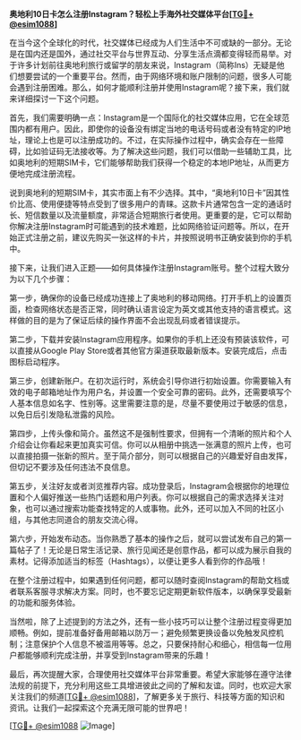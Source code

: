 **奥地利10日卡怎么注册Instagram？轻松上手海外社交媒体平台[[TG💪+ @esim1088](https://t.me/s/esim1088)]**

在当今这个全球化的时代，社交媒体已经成为人们生活中不可或缺的一部分。无论是在国内还是国外，通过社交平台与世界互动、分享生活点滴都变得轻而易举。对于许多计划前往奥地利旅行或留学的朋友来说，Instagram（简称Ins）无疑是他们想要尝试的一个重要平台。然而，由于网络环境和账户限制的问题，很多人可能会遇到注册困难。那么，如何才能顺利注册并使用Instagram呢？接下来，我们就来详细探讨一下这个问题。

首先，我们需要明确一点：Instagram是一个国际化的社交媒体应用，它在全球范围内都有用户。因此，即使你的设备没有绑定当地的电话号码或者没有特定的IP地址，理论上也是可以注册成功的。不过，在实际操作过程中，确实会存在一些障碍，比如验证码无法接收等。为了解决这些问题，我们可以借助一些辅助工具，比如奥地利的短期SIM卡，它们能够帮助我们获得一个稳定的本地IP地址，从而更方便地完成注册流程。

说到奥地利的短期SIM卡，其实市面上有不少选择。其中，“奥地利10日卡”因其性价比高、使用便捷等特点受到了很多用户的青睐。这款卡片通常包含一定的通话时长、短信数量以及流量额度，非常适合短期旅行者使用。更重要的是，它可以帮助你解决注册Instagram时可能遇到的技术难题，比如网络验证问题等。所以，在开始正式注册之前，建议先购买一张这样的卡片，并按照说明书正确安装到你的手机中。

接下来，让我们进入正题——如何具体操作注册Instagram账号。整个过程大致分为以下几个步骤：

第一步，确保你的设备已经成功连接上了奥地利的移动网络。打开手机上的设置页面，检查网络状态是否正常，同时确认语言设定为英文或其他支持的语言模式。这样做的目的是为了保证后续的操作界面不会出现乱码或者错误提示。

第二步，下载并安装Instagram应用程序。如果你的手机上还没有预装该软件，可以直接从Google Play Store或者其他官方渠道获取最新版本。安装完成后，点击图标启动程序。

第三步，创建新账户。在初次运行时，系统会引导你进行初始设置。你需要输入有效的电子邮箱地址作为用户名，并设置一个安全可靠的密码。此外，还需要填写个人基本信息如名字、性别等。这里需要注意的是，尽量不要使用过于敏感的信息，以免日后引发隐私泄露的风险。

第四步，上传头像和简介。虽然这不是强制性要求，但拥有一个清晰的照片和个人介绍会让你看起来更加真实可信。你可以从相册中挑选一张满意的照片上传，也可以直接拍摄一张新的照片。至于简介部分，则可以根据自己的兴趣爱好自由发挥，但切记不要涉及任何违法不良信息。

第五步，关注好友或者浏览推荐内容。成功登录后，Instagram会根据你的地理位置和个人偏好推送一些热门话题和用户列表。你可以根据自己的需求选择关注对象，也可以通过搜索功能查找特定的人或事物。此外，还可以加入不同的社区小组，与其他志同道合的朋友交流心得。

第六步，开始发布动态。当你熟悉了基本的操作之后，就可以尝试发布自己的第一篇帖子了！无论是日常生活记录、旅行见闻还是创意作品，都可以成为展示自我的素材。记得添加适当的标签（Hashtags），以便让更多人看到你的作品哦！

在整个注册过程中，如果遇到任何问题，都可以随时查阅Instagram的帮助文档或者联系客服寻求解决方案。同时，也不要忘记定期更新软件版本，以确保享受最新的功能和服务体验。

当然啦，除了上述提到的方法之外，还有一些小技巧可以让整个注册过程变得更加顺畅。例如，提前准备好备用邮箱以防万一；避免频繁更换设备以免触发风控机制；注意保护个人信息不被滥用等等。总之，只要保持耐心和细心，相信每一位用户都能够顺利完成注册，并享受到Instagram带来的乐趣！

最后，再次提醒大家，合理使用社交媒体平台非常重要。希望大家能够在遵守法律法规的前提下，充分利用这些工具增进彼此之间的了解和友谊。同时，也欢迎大家关注我们的频道[[TG💪+ @esim1088](https://t.me/s/esim1088)]，了解更多关于旅行、科技等方面的知识和资讯。让我们一起探索这个充满无限可能的世界吧！

[[TG💪+ @esim1088](https://t.me/s/esim1088) ![Image](https://i.postimg.cc/4NQfJmqS/Snipaste-2025-05-13-00-14-12.png)]